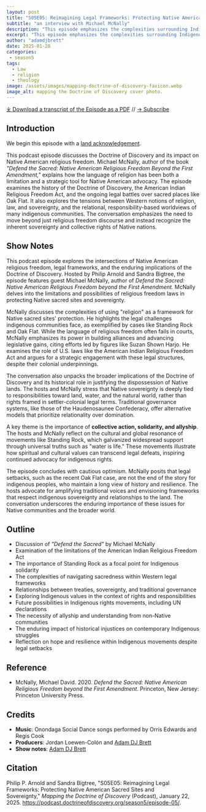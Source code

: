 ```yaml
---
layout: post
title: "S05E05: Reimagining Legal Frameworks: Protecting Native American Sacred Sites and Sovereignty" 
subtitle: "an interview with Michael McNally"
description: "This episode emphasizes the complexities surrounding Indigenous rights, law, and spirituality, centering on Michael McNally's insights from his book Defend the Sacred. It discusses the limitations of current legal frameworks in protecting Native American religious freedoms and the significance of movements like Standing Rock in the ongoing struggle for recognition and respect for sacred relationships."
excerpt: "This episode emphasizes the complexities surrounding Indigenous rights, law, and spirituality, centering on Michael McNally's insights from his book Defend the Sacred. It discusses the limitations of current legal frameworks in protecting Native American religious freedoms and the significance of movements like Standing Rock in the ongoing struggle for recognition and respect for sacred relationships."
author: "adamdjbrett"
date: 2025-01-28
categories: 
 - season5
tags: 
  - Law
  - religion
  - theology
image: /assets/images/mapping-doctrine-of-discovery-favicon.webp
image_alt: mapping the Doctrine of Discovery cover photo.
---
```

<div id="buzzsprout-player-16442863"></div><script src="https://www.buzzsprout.com/1926214/episodes/16442863-s05e05-reimagining-legal-frameworks-protecting-native-american-sacred-sites-and-sovereignty.js?container_id=buzzsprout-player-16442863&player=small" type="text/javascript" charset="utf-8"></script>

[⤓ Download a transcript of the Episode as a PDF](/assets/pdfs/s05e05-reimagining-legal-frameworks-mcnally.pdf) // [→ Subscribe](/subscribe/)


## Introduction

We begin this episode with a [land acknowledgement](https://podcast.doctrineofdiscovery.org/land/).

This podcast episode discusses the Doctrine of Discovery and its impact on Native American religious freedom. Michael McNally, author of the book *"Defend the Sacred: Native American Religious Freedom Beyond the First Amendment,"* explains how the language of religion has been both a limitation and a strategic tool for Native American advocacy. The episode examines the history of the Doctrine of Discovery, the American Indian Religious Freedom Act, and the ongoing legal battles over sacred places like Oak Flat. It also explores the tensions between Western notions of religion, law, and sovereignty, and the relational, responsibility-based worldviews of many indigenous communities. The conversation emphasizes the need to move beyond just religious freedom discourse and instead recognize the inherent sovereignty and collective rights of Native nations.

## Show Notes
This podcast episode explores the intersections of Native American religious freedom, legal frameworks, and the enduring implications of the Doctrine of Discovery. Hosted by Philip Arnold and Sandra Bigtree, the episode features guest Michael McNally, author of *Defend the Sacred: Native American Religious Freedom beyond the First Amendment.* McNally delves into the limitations and possibilities of religious freedom laws in protecting Native sacred sites and sovereignty.

McNally discusses the complexities of using "religion" as a framework for Native sacred sites' protection. He highlights the legal challenges indigenous communities face, as exemplified by cases like Standing Rock and Oak Flat. While the language of religious freedom often fails in courts, McNally emphasizes its power in building alliances and advancing legislative gains, citing efforts led by figures like Suzan Shown Harjo. He examines the role of U.S. laws like the American Indian Religious Freedom Act and argues for a strategic engagement with these legal structures, despite their colonial underpinnings.

The conversation also unpacks the broader implications of the Doctrine of Discovery and its historical role in justifying the dispossession of Native lands. The hosts and McNally stress that Native sovereignty is deeply tied to responsibilities toward land, water, and the natural world, rather than rights framed in settler-colonial legal terms. Traditional governance systems, like those of the Haudenosaunee Confederacy, offer alternative models that prioritize relationality over domination.

A key theme is the importance of **collective action, solidarity, and allyship**. The hosts and McNally reflect on the cultural and global resonance of movements like Standing Rock, which galvanized widespread support through universal truths such as "water is life." These movements illustrate how spiritual and cultural values can transcend legal defeats, inspiring continued advocacy for indigenous rights.

The episode concludes with cautious optimism. McNally posits that legal setbacks, such as the recent Oak Flat case, are not the end of the story for indigenous peoples, who maintain a long view of history and resilience. The hosts advocate for amplifying traditional voices and envisioning frameworks that respect indigenous sovereignty and relationships to the land. The conversation underscores the enduring importance of these issues for Native communities and the broader world.

## Outline

* Discussion of *"Defend the Sacred"* by Michael McNally
* Examination of the limitations of the American Indian Religious Freedom Act
* The importance of Standing Rock as a focal point for Indigenous solidarity
* The complexities of navigating sacredness within Western legal frameworks
* Relationships between treaties, sovereignty, and traditional governance
* Exploring Indigenous values in the context of rights and responsibilities
* Future possibilities in Indigenous rights movements, including UN declarations
* The necessity of allyship and understanding from non-Native communities
* The enduring impact of historical injustices on contemporary Indigenous struggles
* Reflection on hope and resilience within Indigenous movements despite legal setbacks

## Reference
* McNally, Michael David. 2020. *Defend the Sacred: Native American Religious Freedom beyond the First Amendment*. Princeton, New Jersey: Princeton University Press.

## Credits

- **Music**: Onondaga Social Dance songs performed by Orris Edwards and Regis Cook
- **Producers**: Jordan Loewen-Colón and [Adam DJ Brett](https://adamdjbrett.com)
- **Show notes**: [Adam DJ Brett](https://adamdjbrett.com)

## Citation

Philip P. Arnold and Sandra Bigtree, "S05E05: Reimagining Legal Frameworks: Protecting Native American Sacred Sites and Sovereignty," _Mapping the Doctrine of Discovery_ (Podcast), January 22, 2025. <https://podcast.doctrineofdiscovery.org/season5/episode-05/>.
